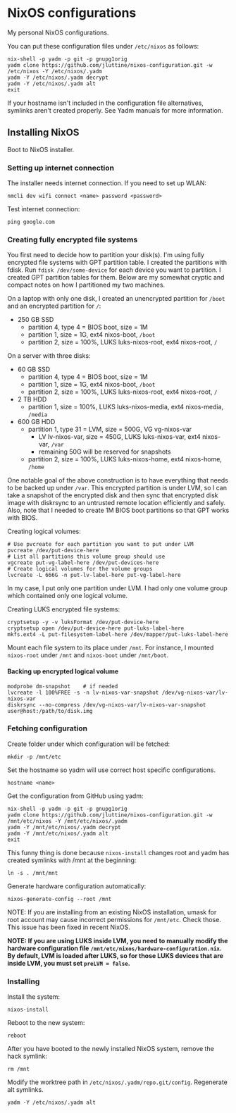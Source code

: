 # NixOS configurations

My personal NixOS configurations.

You can put these configuration files under `/etc/nixos` as follows:

```
nix-shell -p yadm -p git -p gnupg1orig
yadm clone https://github.com/jluttine/nixos-configuration.git -w /etc/nixos -Y /etc/nixos/.yadm
yadm -Y /etc/nixos/.yadm decrypt
yadm -Y /etc/nixos/.yadm alt
exit
```

If your hostname isn't included in the configuration file alternatives, symlinks
aren't created properly. See Yadm manuals for more information.


## Installing NixOS

Boot to NixOS installer.


### Setting up internet connection

The installer needs internet connection. If you need to set up WLAN:
```
nmcli dev wifi connect <name> password <password>
```
Test internet connection:
```
ping google.com
```

### Creating fully encrypted file systems

You first need to decide how to partition your disk(s). I'm using fully
encrypted file systems with GPT partition table. I created the partitions with
fdisk. Run `fdisk /dev/some-device` for each device you want to partition. I
created GPT partition tables for them. Below are my somewhat cryptic and compact
notes on how I partitioned my two machines.

On a laptop with only one disk, I created an unencrypted partition for `/boot`
and an encrypted partition for `/`:

- 250 GB SSD
  - partition 4, type 4 = BIOS boot, size = 1M
  - partition 1, size = 1G, ext4 nixos-boot, `/boot`
  - partition 2, size = 100%, LUKS luks-nixos-root, ext4 nixos-root, `/`

On a server with three disks:

- 60 GB SSD
  - partition 4, type 4 = BIOS boot, size = 1M
  - partition 1, size = 1G, ext4 nixos-boot, `/boot`
  - partition 2, size = 100%, LUKS luks-nixos-root, ext4 nixos-root, `/`
- 2 TB HDD
  - partition 1, size = 100%, LUKS luks-nixos-media, ext4 nixos-media, `/media`
- 600 GB HDD
  - partition 1, type 31 = LVM, size = 500G, VG vg-nixos-var
    - LV lv-nixos-var, size = 450G, LUKS luks-nixos-var, ext4 nixos-var, `/var`
    - remaining 50G will be reserved for snapshots
  - partition 2, size = 100%, LUKS luks-nixos-home, ext4 nixos-home, `/home`

One notable goal of the above construction is to have everything that needs to
be backed up under `/var`. This encrypted partition is under LVM, so I can take
a snapshot of the encrypted disk and then sync that encrypted disk image with
diskrsync to an untrusted remote location efficiently and safely. Also, note
that I needed to create 1M BIOS boot partitions so that GPT works with BIOS.

Creating logical volumes:

```
# Use pvcreate for each partition you want to put under LVM
pvcreate /dev/put-device-here
# List all partitions this volume group should use
vgcreate put-vg-label-here /dev/put-devices-here
# Create logical volumes for the volume groups
lvcreate -L 666G -n put-lv-label-here put-vg-label-here
```

In my case, I put only one partition under LVM. I had only one volume group
which contained only one logical volume.

Creating LUKS encrypted file systems:

```
cryptsetup -y -v luksFormat /dev/put-device-here
cryptsetup open /dev/put-device-here put-luks-label-here
mkfs.ext4 -L put-filesystem-label-here /dev/mapper/put-luks-label-here
```

Mount each file system to its place under `/mnt`. For instance, I mounted
`nixos-root` under `/mnt` and `nixos-boot` under `/mnt/boot`.


#### Backing up encrypted logical volume

```
modprobe dm-snapshot    # if needed
lvcreate -l 100%FREE -s -n lv-nixos-var-snapshot /dev/vg-nixos-var/lv-nixos-var
diskrsync --no-compress /dev/vg-nixos-var/lv-nixos-var-snapshot user@host:/path/to/disk.img
```



### Fetching configuration

Create folder under which configuration will be fetched:
```
mkdir -p /mnt/etc
```

Set the hostname so yadm will use correct host specific configurations.

```
hostname <name>
```

Get the configuration from GitHub using yadm:

```
nix-shell -p yadm -p git -p gnupg1orig
yadm clone https://github.com/jluttine/nixos-configuration.git -w /mnt/etc/nixos -Y /mnt/etc/nixos/.yadm
yadm -Y /mnt/etc/nixos/.yadm decrypt
yadm -Y /mnt/etc/nixos/.yadm alt
exit
```

This funny thing is done because `nixos-install` changes root and yadm has
created symlinks with /mnt at the beginning:

```
ln -s . /mnt/mnt
```

Generate hardware configuration automatically:

```
nixos-generate-config --root /mnt
```

NOTE: If you are installing from an existing NixOS installation, umask for root
account may cause incorrect permissions for `/mnt/etc`. Check those. This issue
has been fixed in recent NixOS.

**NOTE: If you are using LUKS inside LVM, you need to manually modify the
hardware configuration file `/mnt/etc/nixos/hardware-configuration.nix`. By
default, LVM is loaded after LUKS, so for those LUKS devices that are inside
LVM, you must set `preLVM = false`.**

### Installing

Install the system:

```
nixos-install
```

Reboot to the new system:

```
reboot
```

After you have booted to the newly installed NixOS system, remove the hack
symlink:

```
rm /mnt
```

Modify the worktree path in `/etc/nixos/.yadm/repo.git/config`. Regenerate alt
symlinks.

```
yadm -Y /etc/nixos/.yadm alt
```
